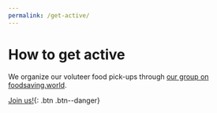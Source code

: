 ```yaml
---
permalink: /get-active/
---
```


# How to get active

We organize our voluteer food pick-ups through [our group on foodsaving.world](https://foodsaving.world/#!/group-info/11).

[Join us!](https://foodsaving.world/#!/group-info/11){: .btn .btn--danger}
